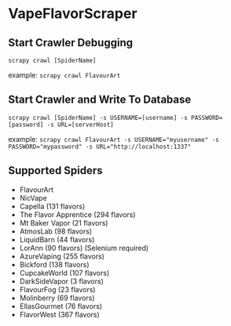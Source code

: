 # VapeFlavorScraper

## Start Crawler Debugging

`scrapy crawl [SpiderName]`

example: `scrapy crawl FlavourArt`

## Start Crawler and Write To Database

`scrapy crawl [SpiderName] -s USERNAME=[username] -s PASSWORD=[password] -s URL=[serverHost]`

example: `scrapy crawl FlavourArt -s USERNAME="myusername" -s PASSWORD="mypassword" -s URL="http://localhost:1337"`

## Supported Spiders

  * FlavourArt
  * NicVape
  * Capella (131 flavors)
  * The Flavor Apprentice (294 flavors)
  * Mt Baker Vapor (21 flavors)
  * AtmosLab (98 flavors)
  * LiquidBarn (44 flavors)
  * LorAnn (90 flavors) (Selenium required)
  * AzureVaping (255 flavors)
  * Bickford (138 flavors)
  * CupcakeWorld (107 flavors)
  * DarkSideVapor (3 flavors)
  * FlavourFog (23 flavors)
  * Molinberry (69 flavors)
  * EllasGourmet (76 flavors)
  * FlavorWest (367 flavors)
